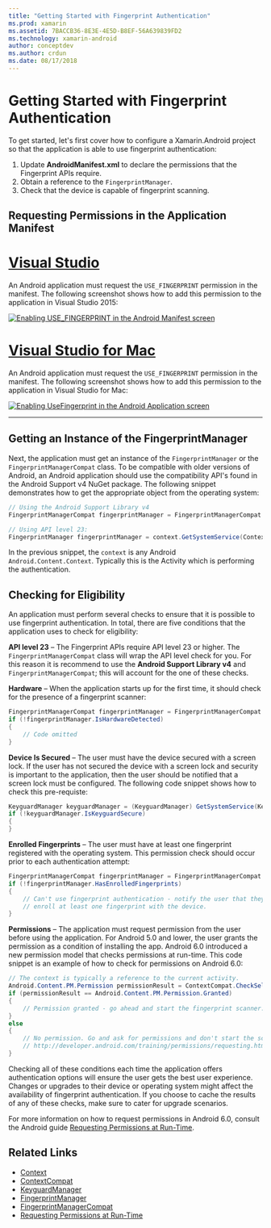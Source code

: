 ```yaml
---
title: "Getting Started with Fingerprint Authentication"
ms.prod: xamarin
ms.assetid: 7BACCB36-8E3E-4E5D-B8EF-56A639839FD2
ms.technology: xamarin-android
author: conceptdev
ms.author: crdun
ms.date: 08/17/2018
---
```


# Getting Started with Fingerprint Authentication

To get started, let's first cover how to configure a Xamarin.Android project so that the application is able to use fingerprint authentication:

1. Update **AndroidManifest.xml** to declare the permissions that the Fingerprint APIs require.
2. Obtain a reference to the `FingerprintManager`.
3. Check that the device is capable of fingerprint scanning.

## Requesting Permissions in the Application Manifest

# [Visual Studio](#tab/windows)

An Android application must request the `USE_FINGERPRINT` permission in the manifest. The following screenshot shows how to add this permission to the application in Visual Studio 2015:

[![Enabling USE\_FINGERPRINT in the Android Manifest screen](get-started-images/fingerprint-01-vs.png)](get-started-images/fingerprint-01-vs.png#lightbox) 

# [Visual Studio for Mac](#tab/macos)

An Android application must request the `USE_FINGERPRINT` permission in the manifest. The following screenshot shows how to add this permission to the application in Visual Studio for Mac:

[![Enabling UseFingerprint in the Android Application screen](get-started-images/fingerprint-01-xs.png)](get-started-images/fingerprint-01-xs.png#lightbox) 

-----

## Getting an Instance of the FingerprintManager

Next, the application must get an instance of the `FingerprintManager` or the `FingerprintManagerCompat` class. To be compatible with older versions of Android, an Android application should use the compatibility API's found in the Android Support v4 NuGet package. The following snippet demonstrates how to get the appropriate object from the operating system: 

```csharp
// Using the Android Support Library v4
FingerprintManagerCompat fingerprintManager = FingerprintManagerCompat.From(context);

// Using API level 23:
FingerprintManager fingerprintManager = context.GetSystemService(Context.FingerprintService) as FingerprintManager;
```  

In the previous snippet, the `context` is any Android `Android.Content.Context`. Typically this is the Activity which is performing the authentication.

## Checking for Eligibility

An application must perform several checks to ensure that it is possible to use fingerprint authentication. In total, there are five conditions that the application uses to check for eligibility:  

**API level 23** &ndash; The Fingerprint APIs require API level 23
or higher. The `FingerprintManagerCompat` class will wrap the API
level check for you. For this reason it is recommend to use the
**Android Support Library v4** and `FingerprintManagerCompat`; this
will account for the one of these checks.

**Hardware** &ndash; When the application starts up for the first
time, it should check for the presence of a fingerprint scanner:

```csharp
FingerprintManagerCompat fingerprintManager = FingerprintManagerCompat.From(context);
if (!fingerprintManager.IsHardwareDetected)
{
    // Code omitted
}
```

**Device Is Secured** &ndash; The user must have the device secured
with a screen lock. If the user has not secured the device with a
screen lock and security is important to the application, then the
user should be notified that a screen lock must be configured. The
following code snippet shows how to check this pre-requiste:

```csharp
KeyguardManager keyguardManager = (KeyguardManager) GetSystemService(KeyguardService);
if (!keyguardManager.IsKeyguardSecure)
{
}
```

**Enrolled Fingerprints** &ndash; The user must have at least one
fingerprint registered with the operating system. This permission
check should occur prior to each authentication attempt:

```csharp
FingerprintManagerCompat fingerprintManager = FingerprintManagerCompat.From(context);
if (!fingerprintManager.HasEnrolledFingerprints)
{
    // Can't use fingerprint authentication - notify the user that they need to
    // enroll at least one fingerprint with the device.
}
```

**Permissions** &ndash; The application must request permission
from the user before using the application. For Android 5.0 and
lower, the user grants the permission as a condition of installing
the app. Android 6.0 introduced a new permission model that checks
permissions at run-time. This code snippet is an example of how to
check for permissions on Android 6.0:

```csharp
// The context is typically a reference to the current activity.
Android.Content.PM.Permission permissionResult = ContextCompat.CheckSelfPermission(context, Manifest.Permission.UseFingerprint);
if (permissionResult == Android.Content.PM.Permission.Granted)
{
    // Permission granted - go ahead and start the fingerprint scanner.
}
else
{
    // No permission. Go and ask for permissions and don't start the scanner. See
    // http://developer.android.com/training/permissions/requesting.html
}
```

Checking all of these conditions each time the application offers authentication options
will ensure the user gets the best user experience. Changes or upgrades to their device
or operating system might affect the availability of fingerprint authentication. If you
choose to cache the results of any of these checks, make sure to cater for upgrade scenarios.

For more information on how to request permissions in Android 6.0,
consult the Android guide
[Requesting Permissions at Run-Time](http://developer.android.com/training/permissions/requesting.html).

## Related Links

- [Context](https://developer.xamarin.com/api/type/Android.Content.Context/)
- [ContextCompat](https://developer.xamarin.com/api/type/Android.Support.V4.Content.ContextCompat/)
- [KeyguardManager](https://developer.xamarin.com/api/type/Android.App.KeyguardManager/)
- [FingerprintManager](http://developer.android.com/reference/android/hardware/fingerprint/FingerprintManager.html)
- [FingerprintManagerCompat](http://developer.android.com/reference/android/support/v4/hardware/fingerprint/FingerprintManagerCompat.html)
- [Requesting Permissions at Run-Time](http://developer.android.com/training/permissions/requesting.html)
